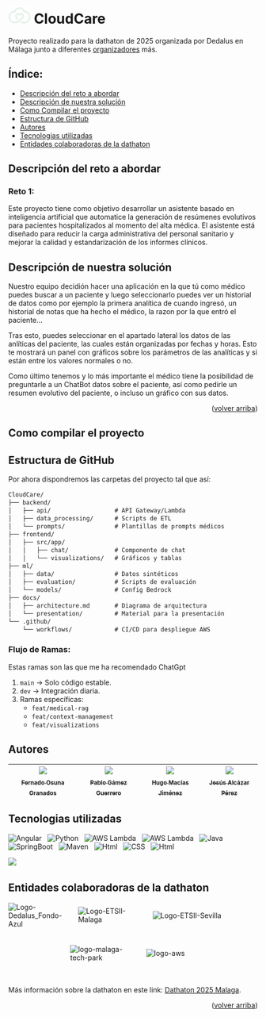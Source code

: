 # <img src="frontend/src/assets/images/CloudCare-logo-sin-letras-readme.png" alt="cc-icon" width="45" /> CloudCare

Proyecto realizado para la dathaton de 2025 organizada por Dedalus en Málaga junto a diferentes [organizadores](#entidades-organizadoras-de-la-dathaton) más.

## Índice:
- [Descripción del reto a abordar](#descripción-del-reto-a-abordar)
- [Descripción de nuestra solución](#descripción-de-nuestra-solución)
- [Como Compilar el proyecto](#como-compilar-el-proyecto)
- [Estructura de GitHub](#estructura-de-github)
- [Autores](#autores)
- [Tecnologias utilizadas](#tecnologias-utilizadas)
- [Entidades colaboradoras de la dathaton](#entidades-colaboradoras-de-la-dathaton)


## Descripción del reto a abordar
### Reto 1:

Este proyecto tiene como objetivo desarrollar un asistente basado en inteligencia artificial que automatice la generación de resúmenes evolutivos para pacientes hospitalizados al momento del alta médica. El asistente está diseñado para reducir la carga administrativa del personal sanitario y mejorar la calidad y estandarización de los informes clínicos.

## Descripción de nuestra solución
Nuestro equipo decidión hacer una aplicación en la que tú como médico puedes buscar a un paciente y luego seleccionarlo puedes ver un historial de datos como por ejemplo la primera analítica de cuando ingresó, un historial de notas que ha hecho el médico, la razon por la que entró el paciente...

Tras esto, puedes seleccionar en el apartado lateral los datos de las anlíticas del paciente, las cuales están organizadas por fechas y horas. Esto te mostrará un panel con gráficos sobre los parámetros de las analíticas y si están entre los valores normales o no.

Como último tenemos y lo más importante el médico tiene la posibilidad de preguntarle a un ChatBot datos sobre el paciente, así como pedirle un resumen evolutivo del paciente, o incluso un gráfico con sus datos.

<text  style="display: flex; justify-content: right;">([volver arriba](#cloudcare))</text>

## Como compilar el proyecto


## Estructura de GitHub
Por ahora dispondremos las carpetas del proyecto tal que así:

```markdawn
CloudCare/  
├── backend/  
│   ├── api/                  # API Gateway/Lambda  
│   ├── data_processing/      # Scripts de ETL  
│   └── prompts/              # Plantillas de prompts médicos  
├── frontend/  
│   ├── src/app/  
│   │   ├── chat/             # Componente de chat  
│   │   └── visualizations/   # Gráficos y tablas  
├── ml/  
│   ├── data/                 # Datos sintéticos  
│   ├── evaluation/           # Scripts de evaluación  
│   └── models/               # Config Bedrock  
├── docs/  
│   ├── architecture.md       # Diagrama de arquitectura  
│   └── presentation/         # Material para la presentación  
└── .github/  
    └── workflows/            # CI/CD para despliegue AWS  
````

### Flujo de Ramas:
Estas ramas son las que me ha recomendado ChatGpt

1. `main` → Solo código estable.
2. `dev` → Integración diaria.
3. Ramas específicas:
    - `feat/medical-rag`
    - `feat/context-management`
    - `feat/visualizations`

## Autores

| [<img src="https://avatars.githubusercontent.com/u/147926495?s=400&u=c32592a471205ad1232e7f95aa0a8d687bb47b37&v=4" width=115><br><sub>Fernado Osuna Granados</sub>](https://github.com/fog-3) |  [<img src="https://avatars.githubusercontent.com/u/160588229?v=4" width=115><br><sub>Pablo Gámez Guerrero</sub>](https://github.com/Zemag17) |  [<img src="https://avatars.githubusercontent.com/u/182810285?v=4" width=115><br><sub>Hugo Macías Jiménez</sub>](https://github.com/hugooomaciias) |  [<img src="https://avatars.githubusercontent.com/u/124665173?v=4" width=115><br><sub>Jesús Alcázar Pérez</sub>](https://github.com/jesusAlcPer25) |
| :---: | :---: | :---: | :---: |



## Tecnologias utilizadas

![Angular](https://img.shields.io/badge/Angular-DD0031?style=for-the-badge&logo=angular&logoColor=white) &nbsp;
![Python](https://img.shields.io/badge/python-ffde57?style=for-the-badge&logo=python&logoColor=4584b6) &nbsp;
![AWS Lambda](https://img.shields.io/badge/AWS_Lambda-20232A?style=for-the-badge&logo=awslambda&logoColor=FF8000) &nbsp;
![AWS Lambda](https://img.shields.io/badge/Amazon_API_Gateway-6e649e?style=for-the-badge&logo=amazonapigateway&logoColor=white) &nbsp;
![Java](https://img.shields.io/badge/Java-ED8B00?style=for-the-badge&logo=openjdk&logoColor=00000) &nbsp;
![SpringBoot](https://img.shields.io/badge/Springboot-6DB33F?style=for-the-badge&logo=springboot&logoColor=white) &nbsp;
![Maven](https://img.shields.io/badge/Maven-white?style=for-the-badge&logo=apachemaven&logoColor=C71A36) &nbsp;
![Html](https://img.shields.io/badge/HTML-E34F26?style=for-the-badge&logo=html5&logoColor=white) &nbsp;
![CSS](https://img.shields.io/badge/CSS-1572B6?style=for-the-badge&logo=css&logoColor=white) &nbsp;
![Html](https://img.shields.io/badge/TypeScript-white?style=for-the-badge&logo=typescript&logoColor=3178C6)


<p align="left">
<img src="https://img.shields.io/badge/STATUS-EN%20DESAROLLO-green">
</p>

## Entidades colaboradoras de la dathaton

<div style="display: flex; justify-content: center; align-items: center;">
<img src="https://www.dedalushackathon.com/wp-content/uploads/2022/10/Logo-Dedalus_Fondo-Azul.png" alt="Logo-Dedalus_Fondo-Azul" width="140" /> &nbsp;&nbsp;&nbsp;
<img src="https://www.dedalushackathon.com/wp-content/uploads/2023/02/Logo-ETSII-Malaga.png" alt="Logo-ETSII-Malaga" width="150" /> &nbsp;&nbsp;&nbsp; <img src="https://www.dedalushackathon.com/wp-content/uploads/2023/02/Logo-ETSII-Sevilla.png" alt="Logo-ETSII-Sevilla" width="230" />
</div>
<br><br>

<div style="display: flex; justify-content: center; align-items: center;">
<img src="https://www.dedalushackathon.com/wp-content/uploads/2023/02/logo-malaga-tech-park.png" alt="logo-malaga-tech-park" width="130" /> &nbsp;&nbsp;&nbsp;&nbsp;&nbsp;&nbsp;
<img src="https://www.dedalushackathon.com/wp-content/uploads/2023/02/logo-aws.png" alt="logo-aws" width="100" />
</div>
<br><br>

Más información sobre la dathaton en este link: [Dathaton 2025 Malaga](https://www.dedalushackathon.com/datathon-andalucia).

<text  style="display: flex; justify-content: right;">([volver arriba](#cloudcare))</text>
